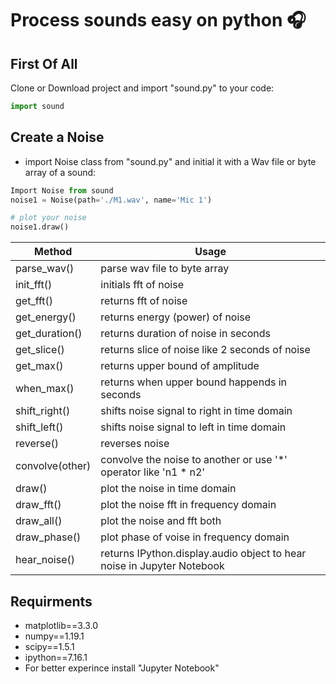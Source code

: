 # Process sounds easy on python :headphones:

## First Of All
Clone or Download project and import "sound.py" to your code:
```python
import sound
```
## Create a Noise
* import Noise class from "sound.py" and initial it with a Wav file or byte array of a sound:
```python
Import Noise from sound
noise1 = Noise(path='./M1.wav', name='Mic 1')

# plot your noise
noise1.draw()
```
Method | Usage
------- | -------
parse_wav() | parse wav file to byte array
init_fft() | initials fft of noise
get_fft() | returns fft of noise
get_energy() | returns energy (power) of noise
get_duration() | returns duration of noise in seconds
get_slice() | returns slice of noise like 2 seconds of noise
get_max() | returns upper bound of amplitude
when_max() | returns when upper bound happends in seconds
shift_right() | shifts noise signal to right in time domain
shift_left() | shifts noise signal to left in time domain
reverse() | reverses noise
convolve(other) | convolve the noise to another or use '*' operator like 'n1 * n2'
draw() | plot the noise in time domain
draw_fft() | plot the noise fft in frequency domain
draw_all() | plot the noise and fft both
draw_phase() | plot phase of voise in frequency domain
hear_noise() | returns IPython.display.audio object to hear noise in Jupyter Notebook


## Requirments
  * matplotlib==3.3.0
  * numpy==1.19.1
  * scipy==1.5.1
  * ipython==7.16.1
  * For better experince install "Jupyter Notebook"
  
